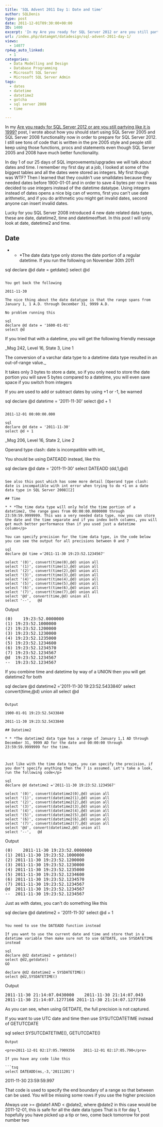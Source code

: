 ```yaml
---
title: 'SQL Advent 2011 Day 1: Date and time'
author: SQLDenis
type: post
date: 2011-12-01T09:30:00+00:00
ID: 1400
excerpt: 'In my Are you ready for SQL Server 2012 or are you still partying like it is 1999? post, I wrote about how you should start using SQL Server 2005 and SQL Server 2008 functionality now in order to prepare for SQL Server 2012. I still see tons of code tha&hellip;'
url: /index.php/datamgmt/datadesign/sql-advent-2011-day-1/
views:
  - 14077
rp4wp_auto_linked:
  - 1
categories:
  - Data Modelling and Design
  - Database Programming
  - Microsoft SQL Server
  - Microsoft SQL Server Admin
tags:
  - dates
  - datetime
  - datetime2
  - gotcha
  - sql server 2008
  - time

---
```

In my [Are you ready for SQL Server 2012 or are you still partying like it is 1999?][1] post, I wrote about how you should start using SQL Server 2005 and SQL Server 2008 functionality now in order to prepare for SQL Server 2012. I still see tons of code that is written in the pre 2005 style and people still keep using those functions, procs and statements even though SQL Server 2005 and 2008 have much better functionality.

In day 1 of our 25 days of SQL improvements/upgrades we will talk about dates and time. I remember my first day at a job, I looked at some of the biggest tables and all the dates were stored as integers. My first though was WTF? Then I learned that they couldn't use smalldates because they needed dates before 1900-01-01 and in order to save 4 bytes per row it was decided to use integers instead of the datetime datatype. Using integers instead of dates opens a nice big can of worms, first you can't use date arithmetic, and if you do arithmetic you might get invalid dates, second anyone can insert invalid dates.

Lucky for you SQL Server 2008 introduced 4 new date related data types, these are date, datetime2, time and datetimeoffset. In this post I will only look at date, datetime2 and time.

## Date

* * *The date data type only stores the date portion of a regular datetime. If you run the following on November 30th 2011</p> 

sql
declare @d date = getdate()
select @d
```

You get back the following
  
2011-11-30

The nice thing about the date datatype is that the range spans from January 1, 1 A.D. through December 31, 9999 A.D.
  
No problem running this

sql
declare @d date = '1600-01-01'
select @d
```

If you tried that with a datetime, you will get the following friendly message
  
_Msg 242, Level 16, State 3, Line 1
  
The conversion of a varchar data type to a datetime data type resulted in an out-of-range value._

It takes only 3 bytes to store a date, so if you only need to store the date portion you will save 5 bytes compared to a datetime, you will even save space if you switch from integers

If you are used to add or subtract dates by using +1 or -1, be warned

sql
declare @d datetime = '2011-11-30'
select @d + 1
```

2011-12-01 00:00:00.000

sql
declare @d date = '2011-11-30'
select @d + 1
```

_Msg 206, Level 16, State 2, Line 2
  
Operand type clash: date is incompatible with int_

You should be using DATEADD instead, like this

sql
declare @d date = '2011-11-30'
select DATEADD (dd,1,@d)
```

See also this post which has some more detail [Operand type clash: date is incompatible with int error when trying to do +1 on a date data type in SQL Server 2008][2]

## Time

* * *The time data type will only hold the time portion of a datetime2, the range goes from 00:00:00.0000000 through 23:59:59.9999999. This was a very needed data type, now you can store the date and the time separate and if you index both columns, you will get much better performance than if you used just a datetime column</p> 

You can specify precision for the time data type, in the code below you can see the output for all precisions between 0 and 7

sql
declare @d time ='2011-11-30 19:23:52.1234567'

select '(0)', convert(time(0),@d) union all
select '(1)', convert(time(1),@d) union all
select '(2)', convert(time(2),@d) union all
select '(3)', convert(time(3),@d) union all
select '(4)', convert(time(4),@d) union all 
select '(5)', convert(time(5),@d) union all
select '(6)', convert(time(6),@d) union all
select '(7)', convert(time(7),@d) union all
select '@d', convert(time,@d) union all
select '--',   @d

```
Output

<pre>(0)	19:23:52.0000000
(1)	19:23:52.1000000
(2)	19:23:52.1200000
(3)	19:23:52.1230000
(4)	19:23:52.1235000
(5)	19:23:52.1234600
(6)	19:23:52.1234570
(7)	19:23:52.1234567
@d	19:23:52.1234567
--	19:23:52.1234567</pre>

If you combine time and datetime by way of a UNION then you will get datetime2 for both

sql
declare @d datetime2 ='2011-11-30 19:23:52.5433840'
select convert(time,@d) 
union all
select @d
```

Output

1900-01-01 19:23:52.5433840
  
2011-11-30 19:23:52.5433840

## Datetime2

* * *The datetime2 data type has a range of January 1,1 AD through December 31, 9999 AD for the date and 00:00:00 through 23:59:59.9999999 for the time.


  
Just like with the time data type, you can specify the precision, if you don't specify anything then the 7 is assumed. Let's take a look, run the following code</p> 

sql
declare @d datetime2 ='2011-11-30 19:23:52.1234567'

select '(0)', convert(datetime2(0),@d) union all
select '(1)', convert(datetime2(1),@d) union all
select '(2)', convert(datetime2(2),@d) union all
select '(3)', convert(datetime2(3),@d) union all
select '(4)', convert(datetime2(4),@d) union all 
select '(5)', convert(datetime2(5),@d) union all
select '(6)', convert(datetime2(6),@d) union all
select '(7)', convert(datetime2(7),@d) union all
select '@d', convert(datetime2,@d) union all
select '--',   @d
```

Output

<pre>(0)	2011-11-30 19:23:52.0000000
(1)	2011-11-30 19:23:52.1000000
(2)	2011-11-30 19:23:52.1200000
(3)	2011-11-30 19:23:52.1230000
(4)	2011-11-30 19:23:52.1235000
(5)	2011-11-30 19:23:52.1234600
(6)	2011-11-30 19:23:52.1234570
(7)	2011-11-30 19:23:52.1234567
@d	2011-11-30 19:23:52.1234567
--	2011-11-30 19:23:52.1234567</pre>

Just as with dates, you can't do something like this

sql
declare @d datetime2 = '2011-11-30'
select @d + 1
```

You need to use the DATEADD function instead

If you want to use the current date and time and store that in a datetime variable then make sure not to use GETDATE, use SYSDATETIME instead

sql
declare @d2 datetime2 = getdate()
select @d2,getdate()
GO

declare @d2 datetime2 = SYSDATETIME()
select @d2,SYSDATETIME()
```

Output

<pre>2011-11-30 21:14:07.0430000	2011-11-30 21:14:07.043
2011-11-30 21:14:07.1277166	2011-11-30 21:14:07.1277166</pre>

As you can see, when using GETDATE, the full precision is not captured.
  
If you want to use UTC date and time then use SYSUTCDATETIME instead of GETUTCDATE

sql
select SYSUTCDATETIME(), GETUTCDATE()
```
Output

<pre>2011-12-01 02:17:05.7909356	2011-12-01 02:17:05.790</pre>

If you have any code like this 

```tsq
select DATEADD(ms,-3,'20111201')
```

2011-11-30 23:59:59.997

That code is used to specify the end boundary of a range so that between can be used. You will be missing some rows if you use the higher precision

Always use >= @date1 AND < @date2, where @date2 in this case would be 2011-12-01, this is safe for all the date data types That is it for day 1, hopefully you have picked up a tip or two, come back tomorrow for post number two

 [1]: /index.php/DataMgmt/DataDesign/are-you-ready-for-sql
 [2]: /index.php/DataMgmt/DataDesign/operand-type-clash-date-is-incompatible--2008